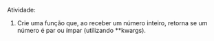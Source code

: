 Atividade:
1. Crie uma função que, ao receber um número inteiro, retorna se um número  é par ou ímpar (utilizando **kwargs).